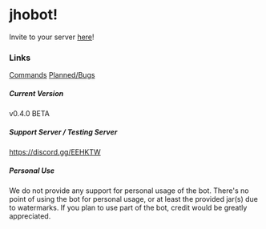 # jhobot!
Invite to your server [here](
https://discordapp.com/api/oauth2/authorize?client_id=490728748501434369&permissions=2146958839&scope=bot)!
### Links
[Commands](docs/commands.md)
[Planned/Bugs](docs/plansandbugs.md)
##### Current Version
v0.4.0 BETA

##### Support Server / Testing Server
https://discord.gg/EEHKTW

##### Personal Use
We do not provide any support for personal usage of the bot. There's no point of using the bot for personal usage, or at least the provided jar(s) due to watermarks. If you plan to use part of the bot, credit would be greatly appreciated. 
